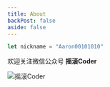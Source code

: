 ```yaml
---
title: About
backPost: false
aside: false
---
```


```ts
let nickname = "Aaron00101010"
```
欢迎关注微信公众号 **摇滚Coder**  

![摇滚Coder](/wechat-qrcode.bmp)